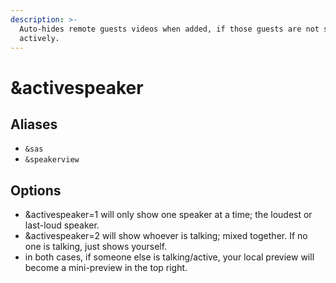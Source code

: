 ```yaml
---
description: >-
  Auto-hides remote guests videos when added, if those guests are not speaking
  actively.
---
```


# \&activespeaker

## Aliases

* `&sas`
* `&speakerview`

## Options

* \&activespeaker=1 will only show one speaker at a time; the loudest or last-loud speaker.
* \&activespeaker=2 will show whoever is talking; mixed together. If no one is talking, just shows yourself.
* in both cases, if someone else is talking/active, your local preview will become a mini-preview in the top right.

